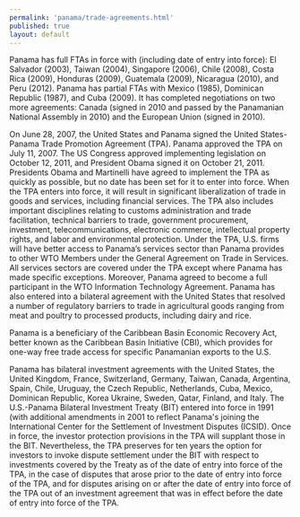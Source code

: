 ```yaml
--- 
permalink: 'panama/trade-agreements.html' 
published: true 
layout: default
---
```

Panama has full FTAs in force with (including date of entry into force): El Salvador (2003), Taiwan (2004), Singapore (2006), Chile (2008), Costa Rica (2009), Honduras (2009), Guatemala (2009), Nicaragua (2010), and Peru (2012). Panama has partial FTAs with Mexico (1985), Dominican Republic (1987), and Cuba (2009). It has completed negotiations on two more agreements: Canada (signed in 2010 and passed by the Panamanian National Assembly in 2010) and the European Union (signed in 2010).

On June 28, 2007, the United States and Panama signed the United States-Panama Trade Promotion Agreement (TPA). Panama approved the TPA on July 11, 2007. The US Congress approved implementing legislation on October 12, 2011, and President Obama signed it on October 21, 2011. Presidents Obama and Martinelli have agreed to implement the TPA as quickly as possible, but no date has been set for it to enter into force. When the TPA enters into force, it will result in significant liberalization of trade in goods and services, including financial services. The TPA also includes important disciplines relating to customs administration and trade facilitation, technical barriers to trade, government procurement, investment, telecommunications, electronic commerce, intellectual property rights, and labor and environmental protection. Under the TPA, U.S. firms will have better access to Panama’s services sector than Panama provides to other WTO Members under the General Agreement on Trade in Services. All services sectors are covered under the TPA except where Panama has made specific exceptions. Moreover, Panama agreed to become a full participant in the WTO Information Technology Agreement. Panama has also entered into a bilateral agreement with the United States that resolved a number of regulatory barriers to trade in agricultural goods ranging from meat and poultry to processed products, including dairy and rice.

Panama is a beneficiary of the Caribbean Basin Economic Recovery Act, better known as the Caribbean Basin Initiative (CBI), which provides for one-way free trade access for specific Panamanian exports to the U.S.

Panama has bilateral investment agreements with the United States, the United Kingdom, France, Switzerland, Germany, Taiwan, Canada, Argentina, Spain, Chile, Uruguay, the Czech Republic, Netherlands, Cuba, Mexico, Dominican Republic, Korea Ukraine, Sweden, Qatar, Finland, and Italy. The U.S.-Panama Bilateral Investment Treaty (BIT) entered into force in 1991 (with additional amendments in 2001 to reflect Panama's joining the International Center for the Settlement of Investment Disputes (ICSID). Once in force, the investor protection provisions in the TPA will supplant those in the BIT. Nevertheless, the TPA preserves for ten years the option for investors to invoke dispute settlement under the BIT with respect to investments covered by the Treaty as of the date of entry into force of the TPA, in the case of disputes that arose prior to the date of entry into force of the TPA, and for disputes arising on or after the date of entry into force of the TPA out of an investment agreement that was in effect before the date of entry into force of the TPA.
